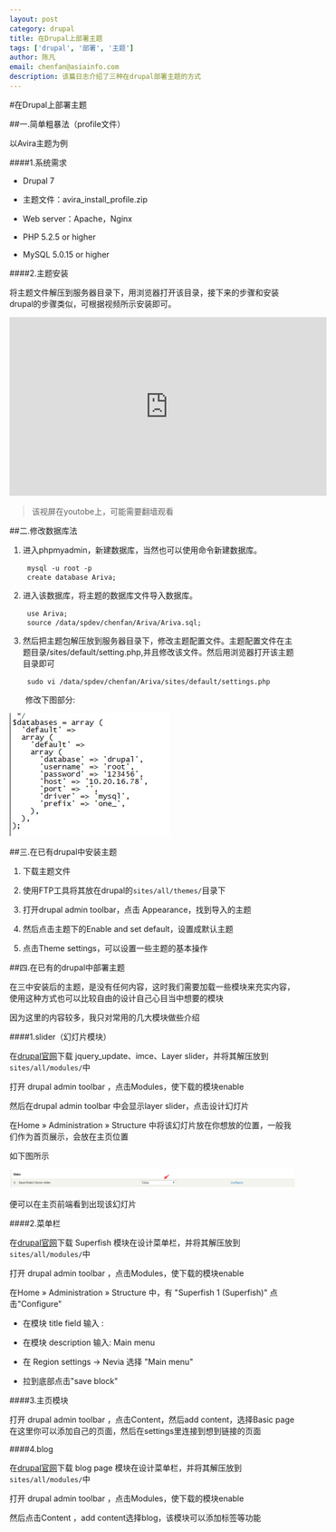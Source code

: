 ```yaml
---
layout: post
category: drupal
title: 在Drupal上部署主题
tags: ['drupal', '部署', '主题']
author: 陈凡
email: chenfan@asiainfo.com
description: 该篇日志介绍了三种在drupal部署主题的方式
---
```


#在Drupal上部署主题

##一.简单粗暴法（profile文件）

以Avira主题为例

####1.系统需求

* Drupal 7

* 主题文件：avira_install_profile.zip	

* Web server：Apache，Nginx

* PHP 5.2.5 or higher

* MySQL 5.0.15 or higher

####2.主题安装

将主题文件解压到服务器目录下，用浏览器打开该目录，接下来的步骤和安装drupal的步骤类似，可根据视频所示安装即可。

<iframe width="560" height="315" src="https://www.youtube.com/embed/I9sScpIcO7E" frameborder="0" allowfullscreen></iframe>

>该视屏在youtobe上，可能需要翻墙观看

##二.修改数据库法

1. 进入phpmyadmin，新建数据库，当然也可以使用命令新建数据库。

		mysql -u root -p
		create database Ariva;

2. 进入该数据库，将主题的数据库文件导入数据库。

		use Ariva;
		source /data/spdev/chenfan/Ariva/Ariva.sql;

3. 然后把主题包解压放到服务器目录下，修改主题配置文件。主题配置文件在主题目录/sites/default/setting.php,并且修改该文件。然后用浏览器打开该主题目录即可


		sudo vi /data/spdev/chenfan/Ariva/sites/default/settings.php

　　修改下图部分:

![database](\images\post\database.jpg)

##三.在已有drupal中安装主题

1. 下载主题文件

2. 使用FTP工具将其放在drupal的`sites/all/themes/`目录下

3. 打开drupal admin toolbar，点击 Appearance，找到导入的主题

4. 然后点击主题下的Enable and set default，设置成默认主题

5. 点击Theme settings，可以设置一些主题的基本操作

##四.在已有的drupal中部署主题

在三中安装后的主题，是没有任何内容，这时我们需要加载一些模块来充实内容，使用这种方式也可以比较自由的设计自己心目当中想要的模块

因为这里的内容较多，我只对常用的几大模块做些介绍

####1.slider（幻灯片模块）

在[drupal官网](http://your-site.com/admin/modules)下载 jquery_update、imce、Layer slider，并将其解压放到`sites/all/modules/`中

打开 drupal admin toolbar ，点击Modules，使下载的模块enable

然后在drupal admin toolbar 中会显示layer slider，点击设计幻灯片

在Home » Administration » Structure 中将该幻灯片放在你想放的位置，一般我们作为首页展示，会放在主页位置

如下图所示

![slider](\images\post\slider.jpg)

便可以在主页前端看到出现该幻灯片

####2.菜单栏

在[drupal官网](http://your-site.com/admin/modules)下载 Superfish 模块在设计菜单栏，并将其解压放到`sites/all/modules/`中

打开 drupal admin toolbar ，点击Modules，使下载的模块enable

在Home » Administration » Structure 中，有 "Superfish 1 (Superfish)"  点击"Configure"

* 在模块 title field 输入 : <none>

* 在模块 description 输入: Main menu

* 在 Region settings -> Nevia 选择 "Main menu"

* 拉到底部点击"save block"

####3.主页模块

打开 drupal admin toolbar ，点击Content，然后add content，选择Basic page在这里你可以添加自己的页面，然后在settings里连接到想到链接的页面

####4.blog

在[drupal官网](http://your-site.com/admin/modules)下载 blog page 模块在设计菜单栏，并将其解压放到`sites/all/modules/`中

打开 drupal admin toolbar ，点击Modules，使下载的模块enable

然后点击Content ，add content选择blog，该模块可以添加标签等功能

